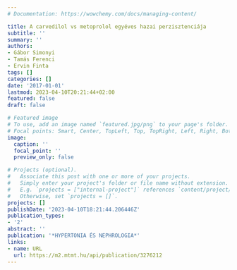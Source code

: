 ```yaml
---
# Documentation: https://wowchemy.com/docs/managing-content/

title: A carvedilol vs metoprolol egyéves hazai perzisztenciája
subtitle: ''
summary: ''
authors:
- Gábor Simonyi
- Tamás Ferenci
- Ervin Finta
tags: []
categories: []
date: '2017-01-01'
lastmod: 2023-04-10T20:21:44+02:00
featured: false
draft: false

# Featured image
# To use, add an image named `featured.jpg/png` to your page's folder.
# Focal points: Smart, Center, TopLeft, Top, TopRight, Left, Right, BottomLeft, Bottom, BottomRight.
image:
  caption: ''
  focal_point: ''
  preview_only: false

# Projects (optional).
#   Associate this post with one or more of your projects.
#   Simply enter your project's folder or file name without extension.
#   E.g. `projects = ["internal-project"]` references `content/project/deep-learning/index.md`.
#   Otherwise, set `projects = []`.
projects: []
publishDate: '2023-04-10T18:21:44.206446Z'
publication_types:
- '2'
abstract: ''
publication: '*HYPERTONIA ÉS NEPHROLOGIA*'
links:
- name: URL
  url: https://m2.mtmt.hu/api/publication/3276212
---
```

